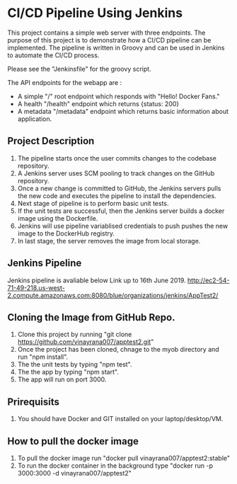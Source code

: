# CI/CD Pipeline Using Jenkins
This project contains a simple web server with three endpoints. The purpose of this project is to demonstrate how a CI/CD pipeline can be implemented. The pipeline is written in Groovy and can be used in Jenkins to automate the CI/CD process. 

Please see the "Jenkinsfile" for the groovy script.

The API endpoints for the webapp are :
- A simple "/" root endpoint which responds with "Hello! Docker Fans."
- A health "/health" endpoint which returns {status: 200}
- A metadata "/metadata" endpoint which returns basic information about application.


## Project Description 
1. The pipeline starts once the user commits changes to the codebase repository.
2. A Jenkins server uses SCM pooling to track changes on the GitHub repository.
3. Once a new change is committed to GitHub, the Jenkins servers pulls the new code and executes the pipeline to install the dependencies.
4. Next stage of pipeline is to perform basic unit tests.
5. If the unit tests are successful, then the Jenkins server builds a docker image using the Dockerfile.
6. Jenkins will use pipeline variablised credentials to push pushes the new image to the DockerHub registry.
7. In last stage, the server removes the image from local storage.

## Jenkins Pipeline
Jenkins pipeline is avaliable below Link up to 16th June 2019.
http://ec2-54-71-49-218.us-west-2.compute.amazonaws.com:8080/blue/organizations/jenkins/AppTest2/

## Cloning the Image from GitHub Repo.
1. Clone this project by running "git clone https://github.com/vinayrana007/apptest2.git"
2. Once the project has been cloned, chnage to the myob directory and run "npm install".
3. The the unit tests by typing "npm test".
4. The the app by typing "npm start".
5. The app will run on port 3000.


## Prirequisits
1. You should have Docker and GIT installed on your laptop/desktop/VM.

## How to pull the docker image
1. To pull the docker image run "docker pull vinayrana007/apptest2:stable"
2. To run the docker container in the background type "docker run -p 3000:3000 -d vinayrana007/apptest2"
